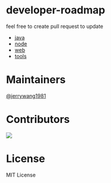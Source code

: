 # developer-roadmap

feel free to create pull request to update


* [java](java/README.md)
* [node](node/README.md)
* [web](web/README.md)
* [tools](other/README.md)



# Maintainers
[@jerrywang1981](https://github.com/jerrywang1981)

# Contributors
[![](https://github.com/jerrywang1981.png?size=50)](https://github.com/jerrywang1981)

# License
MIT License
